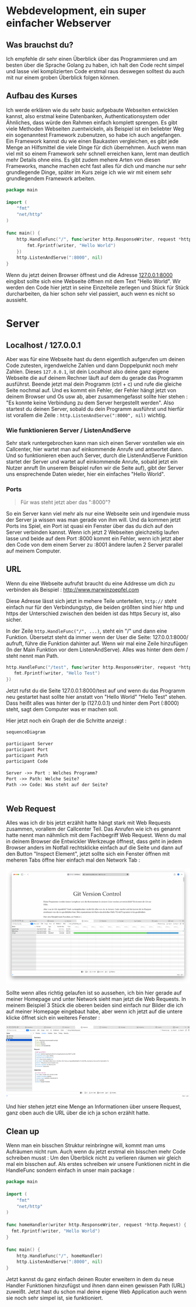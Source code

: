 # Webdevelopment, ein super einfacher Webserver
## Was brauchst du?

Ich empfehle dir sehr einen Überblick über das Programmieren und am besten über die Sprache Golang zu haben, ich halt den Code recht simpel und lasse viel komplizierten Code erstmal raus deswegen solltest du auch mit nur einem groben Überblick folgen können.

## Aufbau des Kurses

Ich werde erklären wie du sehr basic aufgebaute Webseiten entwicklen kannst, also erstmal keine Datenbanken, Authenticationsystem oder Ähnliches, dass würde den Rahmen einfach komplett sprengen. Es gibt viele Methoden Webseiten zuentwickeln, als Beispiel ist ein beliebter Weg ein sogenanntest Framework zubenutzen, so habe ich auch angefangen. Ein Framework kannst du wie einen Baukasten vergleichen, es gibt jede Menge an Hilfsmittel die viele Dinge für dich übernehmen. Auch wenn man viel mit so einem Framework sehr schnell erreichen kann, lernt man deutlich mehr Details ohne eins. Es gibt zudem mehere Arten von diesen Frameworks, manche machen echt fast alles für dich und manche nur sehr grundlegende Dinge, später im Kurs zeige ich wie wir mit einem sehr grundlegendem Framework arbeiten.

```go
package main

import (
	"fmt"
	"net/http"
)

func main() {
	http.HandleFunc("/", func(writer http.ResponseWriter, request *http.Request) {
		fmt.Fprintf(writer, "Hello World")
	})
	http.ListenAndServe(":8000", nil)
}
```

Wenn du jetzt deinen Browser öffnest und die Adresse <a href="http://127.0.0.1:8000" >127.0.0.1:8000</a> eingibst sollte sich eine Webseite öffnen mit dem Text "Hello World". Wir werden den Code hier jetzt in seine Einzelteile zerlegen und Stück für Stück durcharbeiten, da hier schon sehr viel passiert, auch wenn es nicht so aussieht.

# Server

## Localhost / 127.0.0.1

Aber was für eine Webseite hast du denn eigentlich aufgerufen um deinen Code zutesten, irgendwelche Zahlen und dann Doppelpunkt noch mehr Zahlen. Dieses `127.0.0.1`, ist dein Localhost also deine ganz eigene Webseite die auf deinem Rechner läuft auf dem du gerade das Programm ausführst. Beende jetzt mal dein Programm (ctrl + c) und rufe die gleiche Seite nochmal auf. Und es kommt ein Fehler, der Fehler hängt jetzt von deinem Browser und Os usw ab, aber zusammengefasst sollte hier stehen : "Es konnte keine Verbindung zu dem Server hergestellt werden". Also startest du deinen Server, sobald du dein Programm ausführst und hierfür ist vorallem die Zeile : `http.ListenAndServe(":8000", nil)` wichtig.

### Wie funktionieren Server / ListenAndServe

Sehr stark runtergebrochen kann man sich einen Server vorstellen wie ein Callcenter, hier wartet man auf einkommende Anrufe und antwortet dann. Und so funktionieren eben auch Server, durch die ListenAndServe Funktion startet der Server und wartet auf einkommende Anrufe,  sobald jetzt ein Nutzer anruft (In unserem Beispiel rufen wir die Seite auf), gibt der Server uns ensprechende Daten wieder, hier ein einfaches "Hello World".

### Ports

> Für was steht jetzt aber das ":8000"? 

So ein Server kann viel mehr als nur eine Webseite sein und irgendwie muss der Server ja wissen was man gerade von ihm will. Und da kommen jetzt Ports ins Spiel, ein Port ist quasi ein Fenster über das du dich auf den Server verbinden kannst. Wenn ich jetzt 2 Webseiten gleichzeitig laufen lasse und beide auf dem Port :8000 kommt ein Fehler, wenn ich jetzt aber den Code von dem einem Server zu :8001 ändere laufen 2 Server parallel auf meinem Computer.

## URL

Wenn du eine Webseite aufrufst braucht du eine Addresse um dich zu verbinden als Beispiel : http://www.marwinzoepfel.com

Diese Adresse lässt sich jetzt in mehere Teile unterteilen, `http://` steht einfach nur für den Verbindungstyp, die beiden größten sind hier http und https der Unterschied zwischen den beiden ist das https Secury ist, also sicher.

In der Zeile `http.HandleFunc("/", ...)`, steht ein "/" und dann eine Funktion. Übersetzt steht da immer wenn der User die Seite: 127.0.0.1:8000/ aufruft, führe die Funktion dahinter auf. Wenn wir mal eine Zeile hinzufügen (In der Main Funktion vor dem ListenAndServe). Alles was hinter dem dem / steht nennt man Path.

```go
http.HandleFunc("/test", func(writer http.ResponseWriter, request *http.Request) {
   fmt.Fprintf(writer, "Hello Test")
})
```

Jetzt rufst du die Seite 127.0.0.1:8000/test auf und wenn du das Programm neu gestartet hast sollte hier anstatt von "Hello World" "Hello Test" stehen. Dass heißt alles was hinter der Ip (127.0.0.1) und hinter dem Port (:8000) steht, sagt dem Computer was er machen soll. 

Hier jetzt noch ein Graph der die Schritte anzeigt : 

```mermaid
sequenceDiagram

participant Server
participant Port
participant Path
participant Code

Server ->> Port : Welches Programm?
Port ->> Path: Welche Seite?
Path ->> Code: Was steht auf der Seite?


```

## Web Request

Alles was ich dir bis jetzt erzählt hatte hängt stark mit Web Requests zusammen, vorallem der Callcenter Teil. Das Anrufen wie ich es genannt hatte nennt man nähmlich mit dem Fachbegriff Web Request. Wenn du mal in deinem Browser die Entwickler Werkzeuge öffnest, dass geht in jedem Browser anders im Notfall rechtsklicke einfach auf die Seite und dann auf den Button "Inspect Element", jetzt sollte sich ein Fenster öffnen mit meheren Tabs öffne hier einfach mal den Network Tab : 

<img src="../../resources/Screenshot 2022-03-28 at 10.15.25 AM.png">

Sollte wenn alles richtig gelaufen ist so aussehen, ich bin hier gerade auf meiner Homepage und unter Network sieht man jetzt die Web Requests. In meinem Beispiel 3 Stück die oberen beiden sind einfach nur Bilder die ich auf meiner Homepage eingebaut habe, aber wenn ich jetzt auf die untere klicke öffnet sich ein weiteres Fenster :

<img src="../../resources/Screenshot 2022-03-28 at 10.18.56 AM.png">

Und hier stehen jetzt eine Menge an Informationen über unsere Request, ganz oben auch die URL über die ich ja schon erzählt hatte.

## Clean up

Wenn man ein bisschen Struktur reinbringne will, kommt man ums Aufräumen nicht rum. Auch wenn du jetzt erstmal ein bisschen mehr Code schreiben musst : Um den Überblick nicht zu verlieren räumen wir gleich mal ein bisschen auf. Als erstes schreiben wir unsere Funktionen nicht in die HandleFunc sondern einfach in unser main package :

```go
package main

import (
	"fmt"
	"net/http"
)

func homeHandler(writer http.ResponseWriter, request *http.Request) {
  fmt.Fprintf(writer, "Hello World")
}

func main() {
	http.HandleFunc("/", homeHandler)
	http.ListenAndServe(":8000", nil)
}
```

Jetzt kannst du ganz einfach deinen Router erweitern in dem du neue Handler Funktionen hinzufügst und ihnen dann einen gewissen Path (URL) zuweißt. Jetzt hast du schon mal deine eigene Web Application auch wenn sie noch sehr simpel ist, sie funktioniert.


